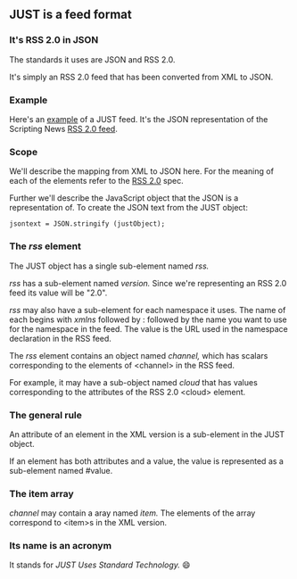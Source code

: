 ## JUST is a feed format

### It's RSS 2.0 in JSON

The standards it uses are JSON and RSS 2.0.

It's simply an RSS 2.0 feed that has been converted from XML to JSON. 

### Example

Here's an <a href="http://scripting.com/rss.json">example</a> of a JUST feed. It's the JSON representation of the Scripting News <a href="http://scripting.com/rss.xml">RSS 2.0 feed</a>. 

### Scope

We'll describe the mapping from XML to JSON here. For the meaning of each of the elements refer to the <a href="https://cyber.harvard.edu/rss/rss.html">RSS 2.0</a> spec. 

Further we'll describe the JavaScript object that the JSON is a representation of. To create the JSON text from the JUST object:

<code>jsontext = JSON.stringify (justObject);</code>

### The <i>rss</i> element

The JUST object has a single sub-element named <i>rss.</i>

<i>rss</i> has a sub-element named <i>version.</i> Since we're representing an RSS 2.0 feed its value will be "2.0".

<i>rss</i> may also have a sub-element for each namespace it uses. The name of each begins with <i>xmlns</i> followed by : followed by the name you want to use for the namespace in the feed. The value is the URL used in the namespace declaration in the RSS feed. 

The <i>rss</i> element contains an object named <i>channel,</i> which has scalars corresponding to the elements of &lt;channel> in the RSS feed.  

For example, it may have a sub-object named <i>cloud</i> that has values corresponding to the attributes of the RSS 2.0 &lt;cloud> element.

### The general rule

An attribute of an element in the XML version is a sub-element in the JUST object.

If an element has both attributes and a value, the value is represented as a sub-element named #value.

### The item array

<i>channel</i> may contain a aray named <i>item.</i> The elements of the array correspond to &lt;item>s in the XML version. 

### Its name is an acronym

It stands for <i>JUST Uses Standard Technology.</i> :smile:

